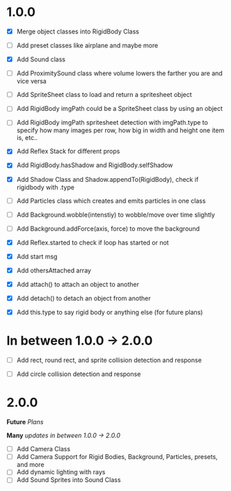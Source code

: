 

# 1.0.0


- [x] Merge object classes into RigidBody Class
- [ ] Add preset classes like airplane and maybe more
- [x] Add Sound class
- [ ] Add ProximitySound class where volume lowers the farther you are and vice versa
- [ ] Add SpriteSheet class to load and return a spritesheet object
- [ ] Add RigidBody imgPath could be a SpriteSheet class by using an object
- [ ] Add RigidBody imgPath spritesheet detection with imgPath.type to specify how many images per row, how big in width and height one item is, etc..
- [x] Add Reflex Stack for different props
- [x] Add RigidBody.hasShadow and RigidBody.selfShadow
- [x] Add Shadow Class and Shadow.appendTo(RigidBody), check if rigidbody with .type
- [ ] Add Particles class which creates and emits particles in one class
- [ ] Add Background.wobble(intenstiy) to wobble/move over time slightly
- [ ] Add Background.addForce(axis, force) to move the background
- [x] Add Reflex.started to check if loop has started or not
- [x] Add start msg
- [x] Add othersAttached array
- [x] Add attach() to attach an object to another
- [x] Add detach() to detach an object from another
- [x] Add this.type to say rigid body or anything else (for future plans)


# In between 1.0.0 -> 2.0.0

- [ ] Add rect, round rect, and sprite collision detection and response
- [ ] Add circle collision detection and response



# 2.0.0

__Future__ _Plans_

__Many__ _updates in between 1.0.0 -> 2.0.0_

- [ ] Add Camera Class
- [ ] Add Camera Support for Rigid Bodies, Background, Particles, presets, and more
- [ ] Add dynamic lighting with rays
- [ ] Add Sound Sprites into Sound Class